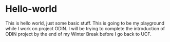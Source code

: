 # Hello-world
This is hello world, just some basic stuff. 
This is going to be my playground while I work on project ODIN. I will be trying to complete the introduction of ODIN project
by the end of my Winter Break before I go back to UCF.
